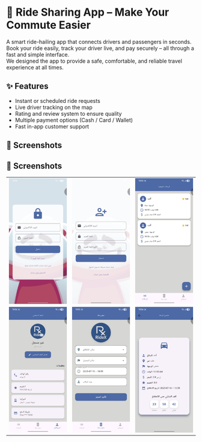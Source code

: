 # 🚗 Ride Sharing App – Make Your Commute Easier

A smart ride-hailing app that connects drivers and passengers in seconds.  
Book your ride easily, track your driver live, and pay securely – all through a fast and simple interface.  
We designed the app to provide a safe, comfortable, and reliable travel experience at all times.

## ✨ Features

- Instant or scheduled ride requests  
- Live driver tracking on the map  
- Rating and review system to ensure quality  
- Multiple payment options (Cash / Card / Wallet)  
- Fast in-app customer support  

## 📸 Screenshots
## 📸 Screenshots

<table>
  <tr>
    <td><img src="1.jpg" width="200"/></td>
    <td><img src="2.jpg" width="200"/></td>
    <td><img src="3.jpg" width="200"/></td>
  </tr>
  <tr>
    <td><img src="4.jpg" width="180"/></td>
    <td><img src="5.jpg" width="180"/></td>
    <td><img src="6.jpg" width="180"/></td>
  </tr>
</table>


